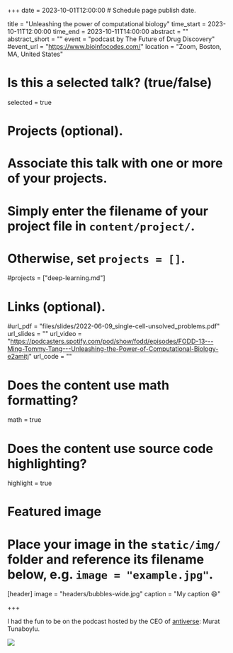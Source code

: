 +++
date = 2023-10-01T12:00:00  # Schedule page publish date.

title = "Unleashing the power of computational biology"
time_start = 2023-10-11T12:00:00
time_end = 2023-10-11T14:00:00
abstract = ""
abstract_short = ""
event = "podcast by The Future of Drug Discovery"
#event_url = "https://www.bioinfocodes.com/"
location = "Zoom, Boston, MA, United States"

# Is this a selected talk? (true/false)
selected = true

# Projects (optional).
#   Associate this talk with one or more of your projects.
#   Simply enter the filename of your project file in `content/project/`.
#   Otherwise, set `projects = []`.
#projects = ["deep-learning.md"]

# Links (optional).
#url_pdf = "files/slides/2022-06-09_single-cell-unsolved_problems.pdf"
url_slides = ""
url_video = "https://podcasters.spotify.com/pod/show/fodd/episodes/FODD-13---Ming-Tommy-Tang---Unleashing-the-Power-of-Computational-Biology-e2amitj"
url_code = ""


# Does the content use math formatting?
math = true

# Does the content use source code highlighting?
highlight = true

# Featured image
# Place your image in the `static/img/` folder and reference its filename below, e.g. `image = "example.jpg"`.
[header]
image = "headers/bubbles-wide.jpg"
caption = "My caption :smile:"

+++

I had the fun to be on the podcast hosted by the CEO of [antiverse](https://www.antiverse.io/): Murat Tunaboylu.

![](/img/antiverse.png)